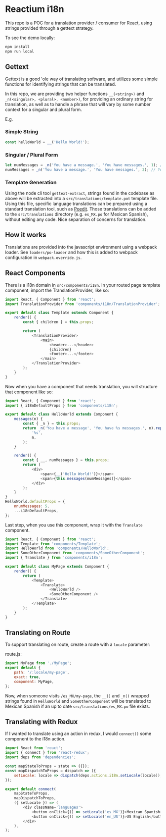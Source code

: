 # Reactium i18n

This repo is a POC for a translation provider / consumer for React, using strings provided through a gettext strategy.

To see the demo locally:

```sh
npm install
npm run local
```

## Gettext

Gettext is a good 'ole way of translating software, and utilizes some simple functions for identifying strings that can be translated.

In this repo, we are providing two helper functions `__(<string>)` and `_n(<singular>, <plural>, <number>)`, for providing an ordinary string for translation, as well as
to handle a phrase that will vary by some number context for a singular and plural form.

E.g.

### Simple String

```js
const helloWorld = __('Hello World!');
```

### Singular / Plural Form

```js
let numMessages = _n('You have a message.', 'You have messages.', 1); // You have a message
numMessages = _n('You have a message.', 'You have messages.', 2); // You have messages.
```

### Template Generation

Using the node cli tool `gettext-extract`, strings found in the codebase as above will be extracted into a `src/translations/template.pot` template file. Using this file, specific language translations can be prepared using a standard translation tool, such as [Poedit](https://poedit.net/). Those translations can be added to the `src/translations` directory (e.g. `es_MX.po` for Mexican Spanish), without editing any code. Nice separation of concerns for translation.

## How it works

Translations are provided into the javascript environment using a webpack loader. See `loaders/po-loader` and how this is added to webpack configuration in `webpack.override.js`.

## React Components

There is a i18n domain in `src/components/i18n`. In your routed page template component, import the TranslationProvider, like so:

```js
import React, { Component } from 'react';
import TranslationProvider from 'components/i18n/TranslationProvider';

export default class Template extends Component {
    render() {
        const { children } = this.props;

        return (
            <TranslationProvider>
                <main>
                    <header>...</header>
                    {children}
                    <footer>...</footer>
                </main>
            </TranslationProvider>
        );
    }
}
```

Now when you have a component that needs translation, you will structure that component like so:

```js
import React, { Component } from 'react';
import { i18nDefaultProps } from 'components/i18n';

export default class HelloWorld extends Component {
    messages(n) {
        const { _n } = this.props;
        return _n('You have a message', 'You have %s messages.', n).replace(
            '%s',
            n,
        );
    }

    render() {
        const { __, numMessages } = this.props;
        return (
            <div>
                <span>{__('Hello World!')}</span>
                <span>{this.messages(numMessages)}</span>
            </div>
        );
    }
}
HelloWorld.defaultProps = {
    nnumMessages: 5,
    ...i18nDefaultProps,
};
```

Last step, when you use this component, wrap it with the `Translate` component.

```js
import React, { Component } from 'react';
import Template from 'components/Template';
import HelloWorld from 'components/HelloWorld';
import SomeOtherComponent from 'components/SomeOtherComponent';
import { Translate } from 'components/i18n';

export default class MyPage extends Component {
    render() {
        return (
            <Template>
                <Translate>
                    <HelloWorld />
                    <SomeOtherComponent />
                </Translate>
            </Template>
        );
    }
}
```

## Translating on Route

To support translating on route, create a route with a `locale` parameter:

route.js:

```js
import MyPage from './MyPage';
export default {
    path: '/:locale/my-page',
    exact: true,
    component: MyPage,
};
```

Now, when someone visits `/es_MX/my-page`, the `__()` and `_n()` wrapped strings found in `HelloWorld` and `SomeOtherComponent` will be translated to Mexican Spanish if an up to date `src/translations/es_MX.po` file exists.

## Translating with Redux

If I wanted to translate using an action in redux, I would `connect()` some component to the i18n action.

```js
import React from 'react';
import { connect } from 'react-redux';
import deps from 'dependencies';

const mapStateToProps = state => ({});
const mapDispatchToProps = dispatch => ({
    setLocale: locale => dispatch(deps.actions.i18n.setLocale(locale)),
});

export default connect(
    mapStateToProps,
    mapDispatchToProps,
    ({ setLocale }) => (
        <div className='languages'>
            <button onClick={() => setLocale('es_MX')}>Mexican Spanish</button>
            <button onClick={() => setLocale('en_US')}>US English</button>
        </div>
    ),
);
```
